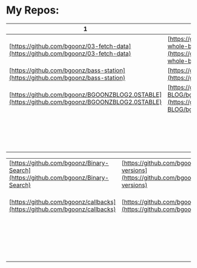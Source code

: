<div class="note">
 
 # My Repos:

| 1                                                                                              | 2                                                                                                                        | 3                                                                                | 4                                                                                                  | 5   | 6                                                                                                | 7                                                                            | 8                                                                                      | 9                                                                                              | 10                                                                                               |
| ---------------------------------------------------------------------------------------------- | ------------------------------------------------------------------------------------------------------------------------ | -------------------------------------------------------------------------------- | -------------------------------------------------------------------------------------------------- | --- | ------------------------------------------------------------------------------------------------ | ---------------------------------------------------------------------------- | -------------------------------------------------------------------------------------- | ---------------------------------------------------------------------------------------------- | ------------------------------------------------------------------------------------------------ |
| [https://github.com/bgoonz/03-fetch-data](https://github.com/bgoonz/03-fetch-data)             | [https://github.com/bgoonz/a-whole-bunch-o-gatsby-templates](https://github.com/bgoonz/a-whole-bunch-o-gatsby-templates) | [https://github.com/bgoonz/activity-box](https://github.com/bgoonz/activity-box) | [https://github.com/bgoonz/All-Undergrad-Archive](https://github.com/bgoonz/All-Undergrad-Archive) |     | [https://github.com/bgoonz/alternate-blog-theme](https://github.com/bgoonz/alternate-blog-theme) | [https://github.com/bgoonz/anki-cards](https://github.com/bgoonz/anki-cards) | [https://github.com/bgoonz/ask-me-anything](https://github.com/bgoonz/ask-me-anything) | [https://github.com/bgoonz/atlassian-templates](https://github.com/bgoonz/atlassian-templates) | [https://github.com/bgoonz/Authentication-Notes](https://github.com/bgoonz/Authentication-Notes) |
| [https://github.com/bgoonz/bass-station](https://github.com/bgoonz/bass-station)               | [https://github.com/bgoonz/bgoonz](https://github.com/bgoonz/bgoonz)                                                     |
| [https://github.com/bgoonz/BGOONZBLOG2.0STABLE](https://github.com/bgoonz/BGOONZBLOG2.0STABLE) | [https://github.com/BGOOONZ-BLOG/bgoonz-blog2.0-v-5](https://github.com/BGOOONZ-BLOG/bgoonz-blog2.0-v-5)                                   |                                                                                  |                                                                                                    |     |                                                                                                  |                                                                              |                                                                                        |
|                                                                                                |                                                                                                                          |                                                                                  |                                                                                                    |     |                                                                                                  |                                                                              |                                                                                        |                                                                                                |                                                                                                  |
|                                                                                                |                                                                                                                          |                                                                                  |                                                                                                    |     |                                                                                                  |                                                                              |                                                                                        |                                                                                                |                                                                                                  |
|                                                                                                |                                                                                                                          |                                                                                  |                                                                                                    |     |                                                                                                  |                                                                              |                                                                                        |                                                                                                |                                                                                                  |
|                                                                                                |                                                                                                                          |                                                                                  |                                                                                                    |     |                                                                                                  |                                                                              |                                                                                        |                                                                                                |                                                                                                  |
|                                                                                                |                                                                                                                          |                                                                                  |                                                                                                    |     |                                                                                                  |                                                                              |                                                                                        |                                                                                                |                                                                                                  |
|                                                                                                |                                                                                                                          |                                                                                  |                                                                                                    |     |                                                                                                  |                                                                              |                                                                                        |                                                                                                |                                                                                                  |
|                                                                                                |                                                                                                                          |                                                                                  |                                                                                                    |     |                                                                                                  |                                                                              |                                                                                        |                                                                                                |                                                                                                  |
|                                                                                                |                                                                                                                          |                                                                                  |                                                                                                    |     |                                                                                                  |                                                                              |                                                                                        |                                                                                                |                                                                                                  |
|                                                                                                |                                                                                                                          |                                                                                  |                                                                                                    |     |                                                                                                  |                                                                              |                                                                                        |                                                                                                |                                                                                                  |
|                                                                                                |                                                                                                                          |                                                                                  |                                                                                                    |     |                                                                                                  |                                                                              |                                                                                        |                                                                                                |                                                                                                  |
|                                                                                                |                                                                                                                          |                                                                                  |                                                                                                    |     |                                                                                                  |                                                                              |                                                                                        |                                                                                                |                                                                                                  |
|                                                                                                |                                                                                                                          |                                                                                  |                                                                                                    |     |                                                                                                  |                                                                              |                                                                                        |                                                                                                |                                                                                                  |
|                                                                                                |                                                                                                                          |                                                                                  |                                                                                                    |     |                                                                                                  |                                                                              |                                                                                        |                                                                                                |                                                                                                  |
|                                                                                                |                                                                                                                          |                                                                                  |                                                                                                    |     |                                                                                                  |                                                                              |                                                                                        |                                                                                                |                                                                                                  |
|                                                                                                |                                                                                                                          |                                                                                  |                                                                                                    |     |                                                                                                  |                                                                              |                                                                                        |                                                                                                |                                                                                                  |
|                                                                                                |                                                                                                                          |                                                                                  |                                                                                                    |     |                                                                                                  |                                                                              |                                                                                        |                                                                                                |                                                                                                  |
|                                                                                                |                                                                                                                          |                                                                                  |                                                                                                    |     |                                                                                                  |                                                                              |                                                                                        |                                                                                                |                                                                                                  |

|                                                                                    |                                                                                            |                                                                                                                  |                                                                                        |                                                                                                                |                                                                                                              |     |     |     |     |
| ---------------------------------------------------------------------------------- | ------------------------------------------------------------------------------------------ | ---------------------------------------------------------------------------------------------------------------- | -------------------------------------------------------------------------------------- | -------------------------------------------------------------------------------------------------------------- | ------------------------------------------------------------------------------------------------------------ | --- | --- | --- | --- |
| [https://github.com/bgoonz/Binary-Search](https://github.com/bgoonz/Binary-Search) | [https://github.com/bgoonz/blog-2.o-versions](https://github.com/bgoonz/blog-2.o-versions) | [https://github.com/bgoonz/blog-templates](https://github.com/bgoonz/blog-templates)                             | [https://github.com/bgoonz/blog-w-comments](https://github.com/bgoonz/blog-w-comments) | [https://github.com/bgoonz/Blog2.0-August-Super-Stable](https://github.com/bgoonz/Blog2.0-August-Super-Stable) | [https://github.com/bgoonz/bootstrap-sidebar-template](https://github.com/bgoonz/bootstrap-sidebar-template) |
| [https://github.com/bgoonz/callbacks](https://github.com/bgoonz/callbacks)         | [https://github.com/bgoonz/Comments](https://github.com/bgoonz/Comments)                   | [https://github.com/bgoonz/commercejs-nextjs-demo-store](https://github.com/bgoonz/commercejs-nextjs-demo-store) |                                                                                        |
|                                                                                    |                                                                                            |                                                                                                                  |                                                                                        |                                                                                                                |                                                                                                              |     |     |     |     |
|                                                                                    |                                                                                            |                                                                                                                  |                                                                                        |                                                                                                                |                                                                                                              |     |     |     |     |
|                                                                                    |                                                                                            |                                                                                                                  |                                                                                        |                                                                                                                |                                                                                                              |     |     |     |     |
|                                                                                    |                                                                                            |                                                                                                                  |                                                                                        |                                                                                                                |                                                                                                              |     |     |     |     |
|                                                                                    |                                                                                            |                                                                                                                  |                                                                                        |                                                                                                                |                                                                                                              |     |     |     |     |
|                                                                                    |                                                                                            |                                                                                                                  |                                                                                        |                                                                                                                |                                                                                                              |     |     |     |     |
|                                                                                    |                                                                                            |                                                                                                                  |                                                                                        |                                                                                                                |                                                                                                              |     |     |     |     |
|                                                                                    |                                                                                            |                                                                                                                  |                                                                                        |                                                                                                                |                                                                                                              |     |     |     |     |
|                                                                                    |                                                                                            |                                                                                                                  |                                                                                        |                                                                                                                |                                                                                                              |     |     |     |     |
|                                                                                    |                                                                                            |                                                                                                                  |                                                                                        |                                                                                                                |                                                                                                              |     |     |     |     |
|                                                                                    |                                                                                            |                                                                                                                  |                                                                                        |                                                                                                                |                                                                                                              |     |     |     |     |
|                                                                                    |                                                                                            |                                                                                                                  |                                                                                        |                                                                                                                |                                                                                                              |     |     |     |     |
|                                                                                    |                                                                                            |                                                                                                                  |                                                                                        |                                                                                                                |                                                                                                              |     |     |     |     |
|                                                                                    |                                                                                            |                                                                                                                  |                                                                                        |                                                                                                                |                                                                                                              |     |     |     |     |
|                                                                                    |                                                                                            |                                                                                                                  |                                                                                        |                                                                                                                |                                                                                                              |     |     |     |     |
|                                                                                    |                                                                                            |                                                                                                                  |                                                                                        |                                                                                                                |                                                                                                              |     |     |     |     |
|                                                                                    |                                                                                            |                                                                                                                  |                                                                                        |                                                                                                                |                                                                                                              |     |     |     |     |
|                                                                                    |                                                                                            |                                                                                                                  |                                                                                        |                                                                                                                |                                                                                                              |     |     |     |     |

